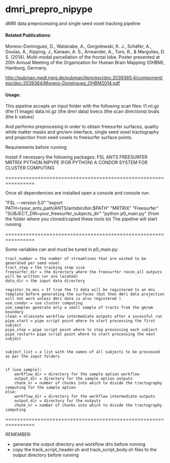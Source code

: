 # dmri_prepro_nipype
dMRI data preprocessing and single seed voxel tracking pipeline

#### Related Publications:

Moreno-Dominguez, D., Watanabe, A., Gorgolewski, K. J., Schäfer, A., Goulas, A., Kipping, J., Kanaan, A. S., Anwander, A., Toro, R., & Margulies, D. S. (2014). Multi-modal parcellation of the frontal lobe. Poster presented at 20th Annual Meeting of the Organization for Human Brain Mapping (OHBM), Hamburg, Germany.

http://pubman.mpdl.mpg.de/pubman/item/escidoc:2039365:4/component/escidoc:2039364/Moreno-Dominguez_OHBM2014.pdf

#### Usage:

This pipeline accepts an input folder with the following scan files:
t1.nii.gz (the t1 image)
data.nii.gz (the dmri data)
bvecs (the scan directions)
bvals (the b values)

And performs preprocesing in order to obtain freesurfer surfaces, quality white matter masks and gm/wm interface, single seed voxel tractography and projection from seed voxels to freesurfer surface points.

Requirements before running:

Install if necessary the following packages:
FSL
ANTS
FREESURFER
MRTRIX
PYTHON
NIPYPE (FOR PYTHON)
A CONDOR SYSTEM FOR CLUSTER COMPUTING

================================================================

Once all dependencies are installed open a console and console run:

"FSL --version 5.0"
"export PATH=/your_ants_path/ANTS/antsbin/bin:$PATH"
"MRTRIX"
"Freesurfer"
"SUBJECT_DIR=your_freesurfer_subjects_dir"
"python p0_main.py"  (from the folder where you cloned/copied these tools to)
The pipeline will start running

================================================================

Some variables can and must be tuned in p0_main.py:

    tract_number = the number of streamlines that are wished to be generated per seed voxel
    tract_step = the tracking step size
    freesurfer_dir = the directory where the freesurfer recon_all outputs will be written (or are located)
    data_dir = the input data directory
    
    register_to_mni = If true the t1 data will be registered to an mni template before generating the surfaces (but then dmri data projection will not work unless dmri data is also registered )
    use_condor = use cluster computing
    use_sample= generate only a small sample of tracts from the gm/wm boundary
    clean = eliminate workflow intermediate outputs after a sucessful run
    pipe_start = pipe script point where to start processing the first subject
    pipe_stop = pipe script point where to stop processing each subject
    pipe_restart= pipe script point where to start processing the next subject
    
                    
    subject_list = a list with the names of all subjects to be processed as per the input folders


    if (use_sample):
        workflow_dir = directory for the sample option workflow
        output_dir = directory for the sample option outputs
        chunk_nr = number of chunks into which to divide the tractography computing for the sample option
    else:
        workflow_dir = directory for the workflow intermediate outputs
        output_dir = directory for the outputs
        chunk_nr = number of chunks into which to divide the tractography computing 


================================================================

REMEMBER:

 - generate the output directory and workflow dirs before running
 - copy the track_script_header.sh and track_script_body.sh files to the output directory before running
